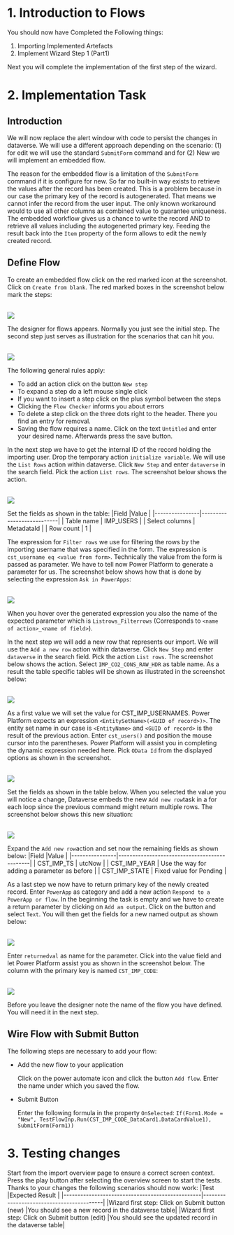 # 1. Introduction to Flows

You should now have Completed the Following things:

1. Importing Implemented Artefacts
2. Implement Wizard Step 1 (Part1)

Next you will complete the implementation of the first step of the wizard.

# 2. Implementation Task

## Introduction

We will now replace the alert window with code to persist the changes in dataverse. We will use a different approach depending on the scenario: (1) for edit we will use the standard `SubmitForm` command and for (2) New we will implement an embedded flow.

The reason for the embedded flow is a limitation of the `SubmitForm` command if it is configure for new. So far no built-in way exists to retrieve the values after the record has been created. This is a problem because in our case the primary key of the record is autogenerated. That means we cannot infer the record from the user input. The only known workaround would to use all other columns as combined value to guarantee uniqueness. The embedded workflow gives us a chance to write the record AND to retrieve all values including the autogenerted primary key. Feeding the result back into the `Item` property of the form allows to edit the newly created record.

## Define Flow

To create an embedded flow click on the red marked icon at the screenshot. Click on `Create from blank`. The red marked boxes in the screenshot below mark the steps:

<br><img src="./images/flow_new_create.png" /><br>

The designer for flows appears. Normally you just see the initial step. The second step just serves as illustration for the scenarios that can hit you.

<br><img src="./images/flow_new_designer_ovr.png" /><br>

The following general rules apply:
* To add an action click on the button `New step`
* To expand a step do a left mouse single click
* If you want to insert a step click on the plus symbol between the steps
* Clicking the `Flow Checker` informs you about errors
* To delete a step click on the three dots right to the header. There you find an entry for removal.
* Saving the flow requires a name. Click on the text `Untitled` and enter your desired name. Afterwards press the save button.

In the next step we have to get the internal ID of the record holding the importing user. Drop the temporary action `initialize variable`. We will use the `List Rows` action within dataverse. Click `New Step` and enter `dataverse` in the search field. Pick the action `List rows`. The screenshot below shows the action.

<br><img src="./images/flow_new_list_rows.png" /><br>

Set the fields as shown in the table:
|Field           |Value                      |
|----------------|---------------------------|
| Table name     | IMP_USERS                 |
| Select columns | MetadataId                |
| Row count      | 1                         |

The expression for `Filter rows` we use for filtering the rows by the importing username that was specified in the form. The expression is `cst_username eq <value from form>`. Technically the value from the form is passed as parameter. We have to tell now Power Platform to generate a parameter for us. The screenshot below shows how that is done by selecting the expression `Ask in PowerApps`:

<br><img src="./images/flow_new_list_rows_add_para.png" /><br>

When you hover over the generated expression you also the name of the expected parameter which is `Listrows_Filterrows` (Corresponds to `<name of action>_<name of field>`).

In the next step we will add a new row that represents our import. We will use the `Add a new row` action within dataverse. Click `New Step` and enter `dataverse` in the search field. Pick the action `List rows`. The screenshot below shows the action. Select `IMP_CO2_CONS_RAW_HDR` as table name. As a result the table specific tables will be shown as illustrated in the screenshot below:

<br><img src="./images/flow_new_add_row.png" /><br>

As a first value we will set the value for CST_IMP_USERNAMES. Power Platform expects an expression `<EntitySetName>(<GUID of record>)>`. The entity set name in our case is `<EntityName>` and `<GUID of record>` is the result of the previous action. Enter `cst_users()` and position the mouse cursor into the parentheses. Power Platform will assist you in completing the dynamic expression needed here. Pick `OData Id` from the displayed options as shown in the screenshot.

<br><img src="./images/flow_new_set_imp_user.png" /><br>

Set the fields as shown in the table below. When you selected the value you will notice a change, Dataverse embeds the new `Add new row`task in a for each loop since the previous command might return multiple rows. The screenshot below shows this new situation:

<br><img src="./images/flow_new_apply_each.png" /><br>

Expand the `Add new row`action and set now the remaining fields as shown below:
|Field           |Value                                         |
|----------------|----------------------------------------------|
| CST_IMP_TS     | utcNow                                       |
| CST_IMP_YEAR   | Use the way for adding a parameter as before |
| CST_IMP_STATE  | Fixed value for Pending                      |

As a last step we now have to return primary key of the newly created record. Enter `PowerApp` as category and add a new action `Respond to a PowerApp or flow`. In the beginning the task is empty and we have to create a return parameter by clicking on `Add an output`. Click on the button and select `Text`. You will then get the fields for a new named output as shown below:

<br><img src="./images/flow_new_output_def_ret.png" /><br>

Enter `returnedval` as name for the parameter. Click into the value field and let Power Platform assist you as shown in the screenshot below. The column with the primary key is named `CST_IMP_CODE`:

<br><img src="./images/flow_new_output_val.png" /><br>

Before you leave the designer note the name of the flow you have defined. You will need it in the next step.

## Wire Flow with Submit Button

The following steps are necessary to add your flow:
* Add the new flow to your application

  Click on the power automate icon and click the button `Add flow`. Enter the name under which you saved the flow.

* Submit Button

  Enter the following formula in the property `OnSelected`: `If(Form1.Mode = "New",
TestFlowInp.Run(CST_IMP_CODE_DataCard1.DataCardValue1), SubmitForm(Form1))`

# 3. Testing changes

Start from the import overview page to ensure a correct screen context. Press the play button after selecting the overview screen to start the tests. Thanks to your changes the following scenarios should now work:
|Test                                             |Expected Result                          |
|-------------------------------------------------|------------------------------------------|
|Wizard first step: Click on Submit button (new)  |You should see a new record in the dataverse table|
|Wizard first step: Click on Submit button (edit) |You should see the updated record in the dataverse table|

